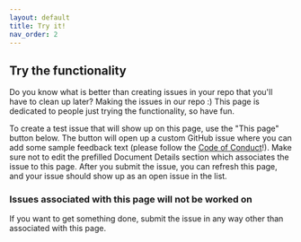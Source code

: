 ```yaml
---
layout: default
title: Try it!
nav_order: 2
---
```

## Try the functionality

Do you know what is better than creating issues in your repo that you'll have to clean up later? Making the issues in our repo :) This page is dedicated to people just trying the functionality, so have fun.

To create a test issue that will show up on this page, use the "This page" button below. The button will open up a custom GitHub issue where you can add some sample feedback text (please follow the [Code of Conduct](code-of-conduct)!). Make sure not to edit the prefilled Document Details section which associates the issue to this page. After you submit the issue, you can refresh this page, and your issue should show up as an open issue in the list.

### Issues associated with this page will not be worked on

If you want to get something done, submit the issue in any way other than associated with this page. 

<feedback>
